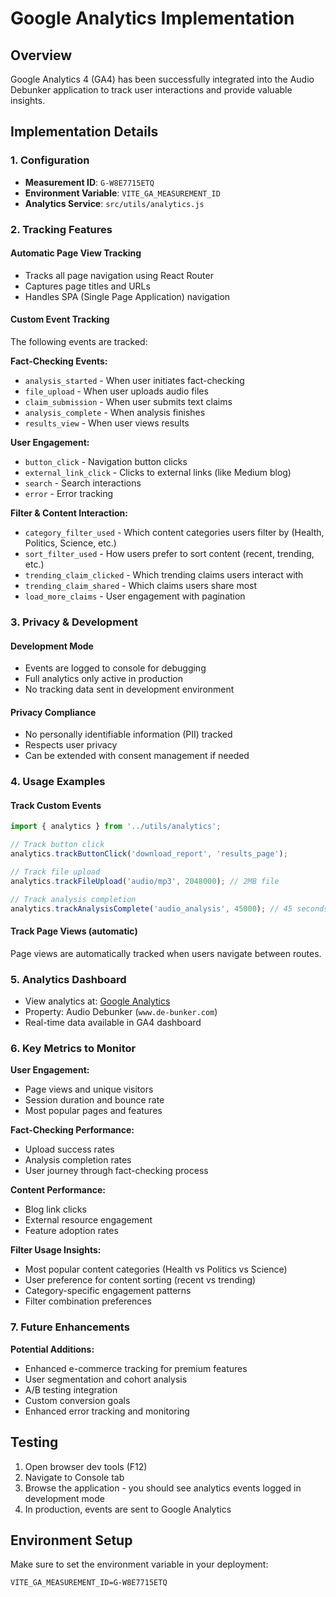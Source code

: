 # Google Analytics Implementation

## Overview
Google Analytics 4 (GA4) has been successfully integrated into the Audio Debunker application to track user interactions and provide valuable insights.

## Implementation Details

### 1. Configuration
- **Measurement ID**: `G-W8E7715ETQ`
- **Environment Variable**: `VITE_GA_MEASUREMENT_ID`
- **Analytics Service**: `src/utils/analytics.js`

### 2. Tracking Features

#### Automatic Page View Tracking
- Tracks all page navigation using React Router
- Captures page titles and URLs
- Handles SPA (Single Page Application) navigation

#### Custom Event Tracking
The following events are tracked:

**Fact-Checking Events:**
- `analysis_started` - When user initiates fact-checking
- `file_upload` - When user uploads audio files
- `claim_submission` - When user submits text claims
- `analysis_complete` - When analysis finishes
- `results_view` - When user views results

**User Engagement:**
- `button_click` - Navigation button clicks
- `external_link_click` - Clicks to external links (like Medium blog)
- `search` - Search interactions
- `error` - Error tracking

**Filter & Content Interaction:**
- `category_filter_used` - Which content categories users filter by (Health, Politics, Science, etc.)
- `sort_filter_used` - How users prefer to sort content (recent, trending, etc.)
- `trending_claim_clicked` - Which trending claims users interact with
- `trending_claim_shared` - Which claims users share most
- `load_more_claims` - User engagement with pagination

### 3. Privacy & Development

#### Development Mode
- Events are logged to console for debugging
- Full analytics only active in production
- No tracking data sent in development environment

#### Privacy Compliance
- No personally identifiable information (PII) tracked
- Respects user privacy
- Can be extended with consent management if needed

### 4. Usage Examples

#### Track Custom Events
```javascript
import { analytics } from '../utils/analytics';

// Track button click
analytics.trackButtonClick('download_report', 'results_page');

// Track file upload
analytics.trackFileUpload('audio/mp3', 2048000); // 2MB file

// Track analysis completion
analytics.trackAnalysisComplete('audio_analysis', 45000); // 45 seconds
```

#### Track Page Views (automatic)
Page views are automatically tracked when users navigate between routes.

### 5. Analytics Dashboard
- View analytics at: [Google Analytics](https://analytics.google.com)
- Property: Audio Debunker (`www.de-bunker.com`)
- Real-time data available in GA4 dashboard

### 6. Key Metrics to Monitor

**User Engagement:**
- Page views and unique visitors
- Session duration and bounce rate
- Most popular pages and features

**Fact-Checking Performance:**
- Upload success rates
- Analysis completion rates
- User journey through fact-checking process

**Content Performance:**
- Blog link clicks
- External resource engagement
- Feature adoption rates

**Filter Usage Insights:**
- Most popular content categories (Health vs Politics vs Science)
- User preference for content sorting (recent vs trending)
- Category-specific engagement patterns
- Filter combination preferences

### 7. Future Enhancements

**Potential Additions:**
- Enhanced e-commerce tracking for premium features
- User segmentation and cohort analysis
- A/B testing integration
- Custom conversion goals
- Enhanced error tracking and monitoring

## Testing
1. Open browser dev tools (F12)
2. Navigate to Console tab
3. Browse the application - you should see analytics events logged in development mode
4. In production, events are sent to Google Analytics

## Environment Setup
Make sure to set the environment variable in your deployment:
```
VITE_GA_MEASUREMENT_ID=G-W8E7715ETQ
```